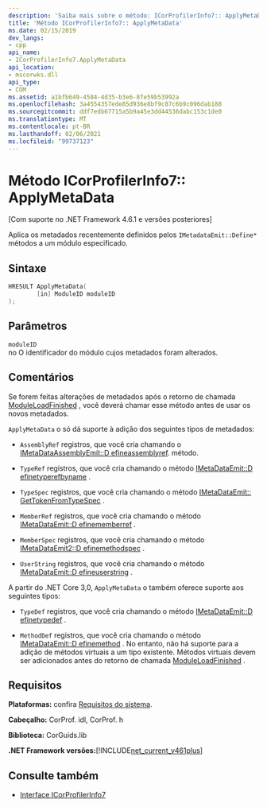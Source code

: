 ```yaml
---
description: 'Saiba mais sobre o método: ICorProfilerInfo7:: ApplyMetaData'
title: 'Método ICorProfilerInfo7:: ApplyMetaData'
ms.date: 02/15/2019
dev_langs:
- cpp
api_name:
- ICorProfilerInfo7.ApplyMetaData
api_location:
- mscorwks.dll
api_type:
- COM
ms.assetid: a1bfb649-4584-4d35-b3e6-8fe59b53992a
ms.openlocfilehash: 3a4554357ede85d936e8bf9c87c6b9c096dab188
ms.sourcegitcommit: ddf7edb67715a5b9a45e3dd44536dabc153c1de0
ms.translationtype: MT
ms.contentlocale: pt-BR
ms.lasthandoff: 02/06/2021
ms.locfileid: "99737123"
---
```

# <a name="icorprofilerinfo7applymetadata-method"></a>Método ICorProfilerInfo7:: ApplyMetaData

[Com suporte no .NET Framework 4.6.1 e versões posteriores]  
  
 Aplica os metadados recentemente definidos pelos `IMetadataEmit::Define*` métodos a um módulo especificado.  
  
## <a name="syntax"></a>Sintaxe  
  
```cpp
HRESULT ApplyMetaData(  
        [in] ModuleID moduleID  
);  
```  
  
## <a name="parameters"></a>Parâmetros  

 `moduleID`  
 no O identificador do módulo cujos metadados foram alterados.  
  
## <a name="remarks"></a>Comentários  

 Se forem feitas alterações de metadados após o retorno de chamada [ModuleLoadFinished](icorprofilercallback-moduleloadfinished-method.md) , você deverá chamar esse método antes de usar os novos metadados.  
  
 `ApplyMetaData` o só dá suporte à adição dos seguintes tipos de metadados:  
  
- `AssemblyRef` registros, que você cria chamando o [IMetaDataAssemblyEmit::D efineassemblyref](../metadata/imetadataassemblyemit-defineassemblyref-method.md). método.  
  
- `TypeRef` registros, que você cria chamando o método [IMetaDataEmit::D efinetyperefbyname](../metadata/imetadataemit-definetyperefbyname-method.md) .  
  
- `TypeSpec` registros, que você cria chamando o método [IMetaDataEmit:: GetTokenFromTypeSpec](../metadata/imetadataemit-gettokenfromtypespec-method.md) .  
  
- `MemberRef` registros, que você cria chamando o método [IMetaDataEmit::D efinememberref](../metadata/imetadataemit-definememberref-method.md) .  
  
- `MemberSpec` registros, que você cria chamando o método [IMetaDataEmit2::D efinemethodspec](../metadata/imetadataemit2-definemethodspec-method.md) .  
  
- `UserString` registros, que você cria chamando o método [IMetaDataEmit::D efineuserstring](../metadata/imetadataemit-defineuserstring-method.md) .  

A partir do .NET Core 3,0, `ApplyMetaData` o também oferece suporte aos seguintes tipos:

- `TypeDef` registros, que você cria chamando o método [IMetaDataEmit::D efinetypedef](../metadata/imetadataemit-definetypedef-method.md) .

- `MethodDef` registros, que você cria chamando o método [IMetaDataEmit::D efinemethod](../metadata/imetadataemit-definemethod-method.md) . No entanto, não há suporte para a adição de métodos virtuais a um tipo existente. Métodos virtuais devem ser adicionados antes do retorno de chamada [ModuleLoadFinished](icorprofilercallback-moduleloadfinished-method.md) .

## <a name="requirements"></a>Requisitos  

 **Plataformas:** confira [Requisitos do sistema](../../get-started/system-requirements.md).  
  
 **Cabeçalho:** CorProf. idl, CorProf. h  
  
 **Biblioteca:** CorGuids.lib  
  
 **.NET Framework versões:**[!INCLUDE[net_current_v461plus](../../../../includes/net-current-v461plus-md.md)]  
  
## <a name="see-also"></a>Consulte também

- [Interface ICorProfilerInfo7](icorprofilerinfo7-interface.md)
